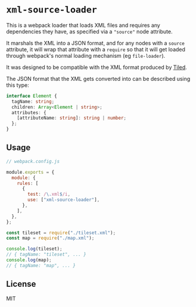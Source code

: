 # `xml-source-loader`

This is a webpack loader that loads XML files and requires any dependencies they have, as specified via a `"source"` node attribute.

It marshals the XML into a JSON format, and for any nodes with a `source` attribute, it will wrap that attribute with a `require` so that it will get loaded through webpack's normal loading mechanism (eg `file-loader`).

It was designed to be compatible with the XML format produced by [Tiled](https://www.mapeditor.org/).

The JSON format that the XML gets converted into can be described using this type:

```ts
interface Element {
  tagName: string;
  children: Array<Element | string>;
  attributes: {
    [attributeName: string]: string | number;
  };
}
```

## Usage

```js
// webpack.config.js

module.exports = {
  module: {
    rules: [
      {
        test: /\.xml$/i,
        use: ["xml-source-loader"],
      },
    ],
  },
};
```

```js
const tileset = require("./tileset.xml");
const map = require("./map.xml");

console.log(tileset);
// { tagName: "tileset", ... }
console.log(map);
// { tagName: "map", ... }
```

## License

MIT
